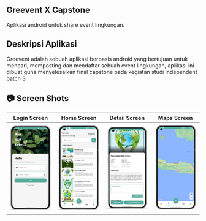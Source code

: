 <h2>
  Greevent X Capstone
</h2>
 
Aplikasi android untuk share event lingkungan.

## Deskripsi Aplikasi

Greevent adalah sebuah aplikasi berbasis android yang bertujuan untuk mencari, memposting dan mendaftar sebuah event lingkungan, aplikasi ini dibuat guna menyelesaikan final capstone pada kegiatan studi independent batch 3


## 📷 Screen Shots
Login Screen | Home Screen | Detail Screen | Maps Screen
:----------:|:-------------:|:--------:|:--------:
<img src="https://github.com/faishal2727/Capstone/blob/main/img_mockup/login.png" width=300/> | <img src="https://github.com/faishal2727/Capstone/blob/main/img_mockup/home.png" width=300/> |<img src="https://github.com/faishal2727/Capstone/blob/main/img_mockup/detail.png" width=300/> | <img src="https://github.com/faishal2727/Capstone/blob/main/img_mockup/maps.png" width=300/> |

